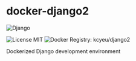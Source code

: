 # docker-django2
![Django](https://www.djangoproject.com/s/img/logos/django-logo-positive.png)

![License MIT](https://img.shields.io/badge/license-MIT-blue.svg) ![Docker Registry: kcyeu/django2](https://img.shields.io/badge/docker-kcyeu\/django2-blue.svg)

Dockerized Django development environment
